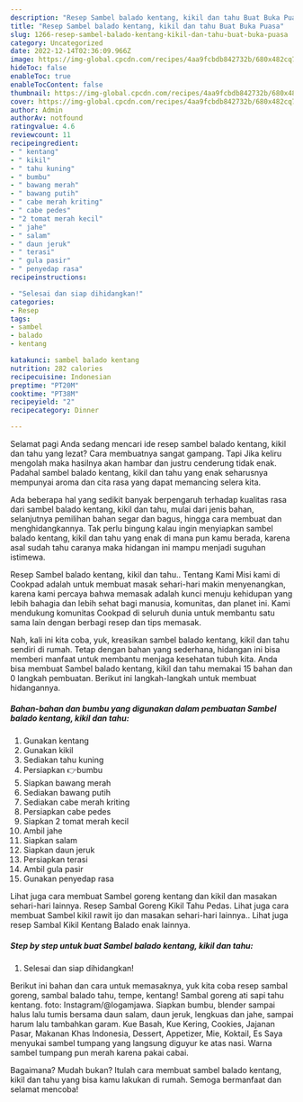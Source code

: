 ```yaml
---
description: "Resep Sambel balado kentang, kikil dan tahu Buat Buka Puasa"
title: "Resep Sambel balado kentang, kikil dan tahu Buat Buka Puasa"
slug: 1266-resep-sambel-balado-kentang-kikil-dan-tahu-buat-buka-puasa
category: Uncategorized
date: 2022-12-14T02:36:09.966Z
image: https://img-global.cpcdn.com/recipes/4aa9fcbdb842732b/680x482cq70/sambel-balado-kentang-kikil-dan-tahu-foto-resep-utama.jpg
hideToc: false
enableToc: true
enableTocContent: false
thumbnail: https://img-global.cpcdn.com/recipes/4aa9fcbdb842732b/680x482cq70/sambel-balado-kentang-kikil-dan-tahu-foto-resep-utama.jpg
cover: https://img-global.cpcdn.com/recipes/4aa9fcbdb842732b/680x482cq70/sambel-balado-kentang-kikil-dan-tahu-foto-resep-utama.jpg
author: Admin
authorAv: notfound
ratingvalue: 4.6
reviewcount: 11
recipeingredient:
- " kentang"
- " kikil"
- " tahu kuning"
- " bumbu"
- " bawang merah"
- " bawang putih"
- " cabe merah kriting"
- " cabe pedes"
- "2 tomat merah kecil"
- " jahe"
- " salam"
- " daun jeruk"
- " terasi"
- " gula pasir"
- " penyedap rasa"
recipeinstructions:

- "Selesai dan siap dihidangkan!"
categories:
- Resep
tags:
- sambel
- balado
- kentang

katakunci: sambel balado kentang 
nutrition: 282 calories
recipecuisine: Indonesian
preptime: "PT20M"
cooktime: "PT38M"
recipeyield: "2"
recipecategory: Dinner

---
```



Selamat pagi Anda sedang mencari ide resep sambel balado kentang, kikil dan tahu yang lezat? Cara membuatnya sangat gampang. Tapi Jika keliru mengolah maka hasilnya akan hambar dan justru cenderung tidak enak. Padahal sambel balado kentang, kikil dan tahu yang enak seharusnya mempunyai aroma dan cita rasa yang dapat memancing selera kita.


Ada beberapa hal yang sedikit banyak berpengaruh terhadap kualitas rasa dari sambel balado kentang, kikil dan tahu, mulai dari jenis bahan, selanjutnya pemilihan bahan segar dan bagus, hingga cara membuat dan menghidangkannya. Tak perlu bingung kalau ingin menyiapkan sambel balado kentang, kikil dan tahu yang enak di mana pun kamu berada, karena asal sudah tahu caranya maka hidangan ini mampu menjadi suguhan istimewa.

Resep Sambel balado kentang, kikil dan tahu.. Tentang Kami Misi kami di Cookpad adalah untuk membuat masak sehari-hari makin menyenangkan, karena kami percaya bahwa memasak adalah kunci menuju kehidupan yang lebih bahagia dan lebih sehat bagi manusia, komunitas, dan planet ini. Kami mendukung komunitas Cookpad di seluruh dunia untuk membantu satu sama lain dengan berbagi resep dan tips memasak.


Nah, kali ini kita coba, yuk, kreasikan sambel balado kentang, kikil dan tahu sendiri di rumah. Tetap dengan bahan yang sederhana, hidangan ini bisa memberi manfaat untuk membantu menjaga kesehatan tubuh kita. Anda bisa membuat Sambel balado kentang, kikil dan tahu memakai 15 bahan dan 0 langkah pembuatan. Berikut ini langkah-langkah untuk membuat hidangannya.

<!--inarticleads1-->

##### Bahan-bahan dan bumbu yang digunakan dalam pembuatan Sambel balado kentang, kikil dan tahu:

1. Gunakan  kentang
1. Gunakan  kikil
1. Sediakan  tahu kuning
1. Persiapkan  👉bumbu
1. Siapkan  bawang merah
1. Sediakan  bawang putih
1. Sediakan  cabe merah kriting
1. Persiapkan  cabe pedes
1. Siapkan 2 tomat merah kecil
1. Ambil  jahe
1. Siapkan  salam
1. Siapkan  daun jeruk
1. Persiapkan  terasi
1. Ambil  gula pasir
1. Gunakan  penyedap rasa


Lihat juga cara membuat Sambel goreng kentang dan kikil dan masakan sehari-hari lainnya. Resep Sambal Goreng Kikil Tahu Pedas. Lihat juga cara membuat Sambel kikil rawit ijo dan masakan sehari-hari lainnya.. Lihat juga resep Sambal Kikil Kentang Balado enak lainnya. 

<!--inarticleads2-->

##### Step by step untuk buat Sambel balado kentang, kikil dan tahu:


1. Selesai dan siap dihidangkan!

Berikut ini bahan dan cara untuk memasaknya, yuk kita coba resep sambal goreng, sambal balado tahu, tempe, kentang! Sambal goreng ati sapi tahu kentang. foto: Instagram/@logamjawa. Siapkan bumbu, blender sampai halus lalu tumis bersama daun salam, daun jeruk, lengkuas dan jahe, sampai harum lalu tambahkan garam. Kue Basah, Kue Kering, Cookies, Jajanan Pasar, Makanan Khas Indonesia, Dessert, Appetizer, Mie, Koktail, Es Saya menyukai sambel tumpang yang langsung diguyur ke atas nasi. Warna sambel tumpang pun merah karena pakai cabai. 

Bagaimana? Mudah bukan? Itulah cara membuat sambel balado kentang, kikil dan tahu yang bisa kamu lakukan di rumah. Semoga bermanfaat dan selamat mencoba!
